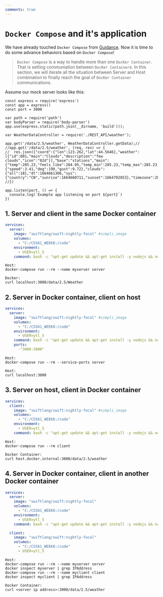 ```yaml
---
comments: true
---
```


# **`Docker Compose` and it's application** 

We have already touched `Docker Compose` from [Guidance](./Guidance/docker_compose.md). Now it is time to do some advance behaviors based on `Docker Compose`!

> `Docker Compose` is a way to handle more than one `DocKer Container`. That is setting communiation between `DocKer Container`s. In this section, we will iterate all the situation between Server and Host combination to finally reach the goal of `DocKer Container` communications.

Assume our mock server looks like this:

```jsm title:"mockapi.js"
const express = require('express')
const app = express()
const port = 3000

var path = require('path')
var bodyParser = require('body-parser')
app.use(express.static(path.join(__dirname, 'build')));

var WeatherDataController = require('./REST_API/weather');

app.get('/data/2.5/weather', WeatherDataController.getData);//
//app.get('/data/2.5/weather', (req, res) => {
//  res.json({"coord":{"lon":123.262,"lat":44.5646},"weather":[{"id":801,"main":"Clouds","description":"few clouds","icon":"02d"}],"base":"stations","main":{"temp":285.23,"feels_like":284.95,"temp_min":285.23,"temp_max":285.23,"pressure":1014,"humidity":94,"sea_level":1014,"grnd_level":997},"visibility":10000,"wind":{"speed":3.41,"deg":190,"gust":9.72},"clouds":{"all":18},"dt":1664661306,"sys":{"country":"CN","sunrise":1664660711,"sunset":1664702853},"timezone":28800,"id":2036338,"name":"Kaitong","cod":200})
//})

app.listen(port, () => {
  console.log(`Example app listening on port ${port}`)
})
```

## **1.  Server and client in the same Docker container**

```yaml title:"S_d&C_d.yml"
services:
  server:
    image: "swiftlang/swift:nightly-focal" #simpli_image
    volumes:
      - "C:/CS561_WEEK8:/code"
    environment:
      - USER=ytl_5 
    command: bash -c "apt-get update && apt-get install -y nodejs && node /code/myapp/app.js"
```

```shell
Host:
docker-compose run --rm --name myserver server

Docker:
curl localhost:3000/data/2.5/Weather
```

## **2.  Server in Docker container, client on host**

```yaml title:"S_d&C_h.yml"
services:
  server:
    image: "swiftlang/swift:nightly-focal" #simpli_image
    volumes:
      - "C:/CS561_WEEK8:/code"
    environment:
      - USER=ytl_5 
    command: bash -c "apt-get update && apt-get install -y nodejs && node /code/myapp/app.js"
    ports: 
      -"3000:3000"
```

```shell
Host:
docker-compose run --rm --service-ports server

Host:
curl localhost:3000
```


## **3.  Server on host, client in Docker container**

```yaml title:"S_h&C_d.yml"
services:
  client:
    image: "swiftlang/swift:nightly-focal" #simpli_image
    volumes:
      - "C:/CS561_WEEK8:/code"
    environment:
      - USER=ytl_5 
    command: bash -c "apt-get update && apt-get install -y nodejs && node /code/myapp/app.js"
```

```shell
Host:
docker-compose run --rm client

Docker Container:
curl host.docker.internal:3000/data/2.5/weather
```

## **4.  Server in Docker container, client in another Docker container**

```yaml title:"S_d&C_another_d.yml"
services:
  server:
    image: "swiftlang/swift:nightly-focal"
    volumes:
      - "C:/CS561_WEEK8:/code"
    environment:
      - USER=ytl_5 
    command: bash -c "apt-get update && apt-get install -y nodejs && node /code/myapp/app.js"

  client:
    image: "swiftlang/swift:nightly-focal"
    volumes:
      - "C:/CS561_WEEK8:/code"
      - USER=ytl_5 
```

```shell
Host:
docker-compose run --rm --name myserver server
docker inspect myserver | grep IPAddress
docker-compose run --rm --name myclient client
docker inspect myclient | grep IPAddress

Docker Container:
curl <server ip address>:3000/data/2.5/weather
```
